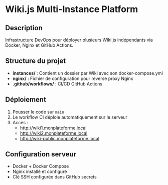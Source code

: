 # Wiki.js Multi-Instance Platform

## Description
Infrastructure DevOps pour déployer plusieurs Wiki.js indépendants via Docker, Nginx et GitHub Actions.

## Structure du projet
- **instances/** : Contient un dossier par Wiki avec son docker-compose.yml
- **nginx/** : Fichier de configuration pour reverse proxy Nginx
- **.github/workflows/** : CI/CD GitHub Actions

## Déploiement
1. Pousser le code sur `main`
2. Le workflow CI déploie automatiquement sur le serveur
3. Accès :
   - http://wiki1.monplateforme.local
   - http://wiki2.monplateforme.local
   - http://wiki-public.monplateforme.local

## Configuration serveur
- Docker + Docker Compose
- Nginx installé et configuré
- Clé SSH configurée dans GitHub secrets